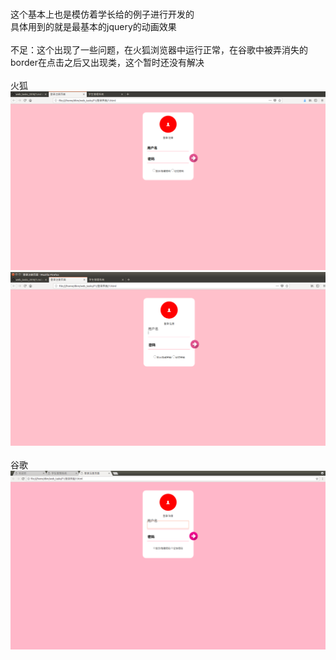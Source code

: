 <br>这个基本上也是模仿着学长给的例子进行开发的
<br>具体用到的就是最基本的jquery的动画效果
<br>
<br>不足：这个出现了一些问题，在火狐浏览器中运行正常，在谷歌中被弄消失的border在点击之后又出现类，这个暂时还没有解决
<br>
<br>火狐
<br>
![火狐1](https://github.com/dukangming/web_tasks/blob/master/F1/%E4%BB%BB%E5%8A%A1%E6%88%AA%E5%9B%BE/%E7%99%BB%E5%BD%951.png)
![火狐2](https://github.com/dukangming/web_tasks/blob/master/F1/%E4%BB%BB%E5%8A%A1%E6%88%AA%E5%9B%BE/%E7%99%BB%E5%BD%952.png)
<br>
<br>谷歌
<br>
![谷歌](https://github.com/dukangming/web_tasks/blob/master/F1/%E4%BB%BB%E5%8A%A1%E6%88%AA%E5%9B%BE/%E7%99%BB%E5%BD%95%E9%97%AE%E9%A2%98%E6%88%AA%E5%9B%BE.png)
